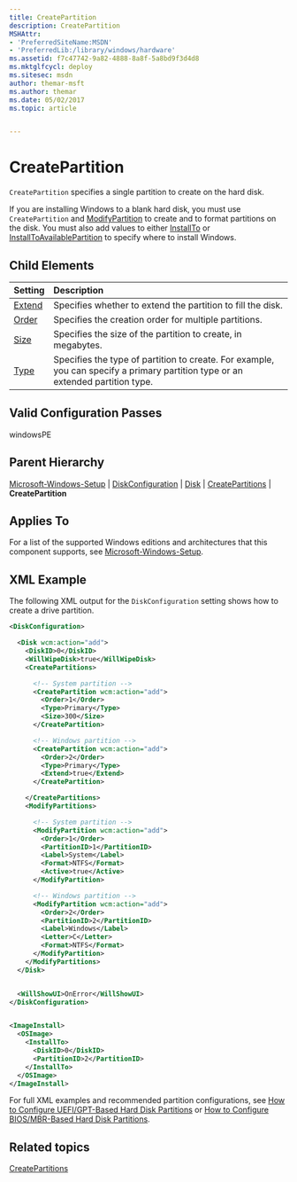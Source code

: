 ```yaml
---
title: CreatePartition
description: CreatePartition
MSHAttr:
- 'PreferredSiteName:MSDN'
- 'PreferredLib:/library/windows/hardware'
ms.assetid: f7c47742-9a82-4888-8a8f-5a8bd9f3d4d8
ms.mktglfcycl: deploy
ms.sitesec: msdn
author: themar-msft
ms.author: themar
ms.date: 05/02/2017
ms.topic: article


---
```

# CreatePartition

`CreatePartition` specifies a single partition to create on the hard disk.

If you are installing Windows to a blank hard disk, you must use `CreatePartition` and [ModifyPartition](microsoft-windows-setup-diskconfiguration-disk-modifypartitions-modifypartition.md) to create and to format partitions on the disk. You must also add values to either [InstallTo](microsoft-windows-setup-imageinstall-osimage-installto.md) or [InstallToAvailablePartition](microsoft-windows-setup-imageinstall-osimage-installtoavailablepartition.md) to specify where to install Windows.

## Child Elements

| Setting                 | Description                                                                           |
|:------------------------|:--------------------------------------------------------------------------------------|
| [Extend](microsoft-windows-setup-diskconfiguration-disk-createpartitions-createpartition-extend.md) | Specifies whether to extend the partition to fill the disk. |
| [Order](microsoft-windows-setup-diskconfiguration-disk-createpartitions-createpartition-order.md) | Specifies the creation order for multiple partitions. |
| [Size](microsoft-windows-setup-diskconfiguration-disk-createpartitions-createpartition-size.md) | Specifies the size of the partition to create, in megabytes. |
| [Type](microsoft-windows-setup-diskconfiguration-disk-createpartitions-createpartition-type.md) | Specifies the type of partition to create. For example, you can specify a primary partition type or an extended partition type. |

## Valid Configuration Passes

windowsPE

## Parent Hierarchy

[Microsoft-Windows-Setup](microsoft-windows-setup.md) | [DiskConfiguration](microsoft-windows-setup-diskconfiguration.md) | [Disk](microsoft-windows-setup-diskconfiguration-disk.md) | [CreatePartitions](microsoft-windows-setup-diskconfiguration-disk-createpartitions.md) | **CreatePartition**

## Applies To

For a list of the supported Windows editions and architectures that this component supports, see [Microsoft-Windows-Setup](microsoft-windows-setup.md).

## XML Example

The following XML output for the `DiskConfiguration` setting shows how to create a drive partition.

```XML
<DiskConfiguration>

  <Disk wcm:action="add">
    <DiskID>0</DiskID> 
    <WillWipeDisk>true</WillWipeDisk> 
    <CreatePartitions>

      <!-- System partition -->
      <CreatePartition wcm:action="add">
        <Order>1</Order> 
        <Type>Primary</Type> 
        <Size>300</Size> 
      </CreatePartition>

      <!-- Windows partition -->
      <CreatePartition wcm:action="add">
        <Order>2</Order> 
        <Type>Primary</Type> 
        <Extend>true</Extend> 
      </CreatePartition>

    </CreatePartitions>
    <ModifyPartitions>

      <!-- System partition -->
      <ModifyPartition wcm:action="add">
        <Order>1</Order> 
        <PartitionID>1</PartitionID> 
        <Label>System</Label>
        <Format>NTFS</Format> 
        <Active>true</Active> 
      </ModifyPartition>

      <!-- Windows partition -->
      <ModifyPartition wcm:action="add">
        <Order>2</Order> 
        <PartitionID>2</PartitionID> 
        <Label>Windows</Label> 
        <Letter>C</Letter> 
        <Format>NTFS</Format> 
      </ModifyPartition>
    </ModifyPartitions>
  </Disk>


  <WillShowUI>OnError</WillShowUI> 
</DiskConfiguration>


<ImageInstall>
  <OSImage>
    <InstallTo>
      <DiskID>0</DiskID> 
      <PartitionID>2</PartitionID> 
    </InstallTo>
  </OSImage>
</ImageInstall>
```

For full XML examples and recommended partition configurations, see [How to Configure UEFI/GPT-Based Hard Disk Partitions](http://go.microsoft.com/fwlink/?LinkId=214261) or [How to Configure BIOS/MBR-Based Hard Disk Partitions](http://go.microsoft.com/fwlink/?LinkId=214260).

## Related topics

[CreatePartitions](microsoft-windows-setup-diskconfiguration-disk-createpartitions.md)
